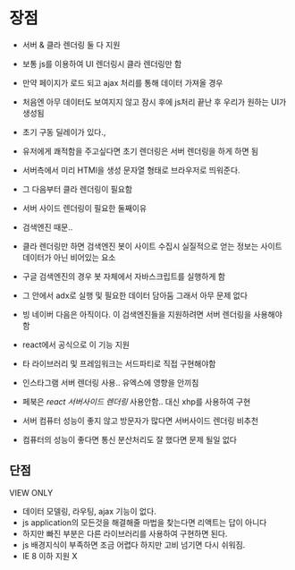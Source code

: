 # 장점
- 서버 & 클라 렌더링 둘 다 지원
- 보통 js를 이용하여 UI 렌더링시 클라 렌더링만 함
- 만약 페이지가 로드 되고 ajax 처리를 통해 데이터 가져올 경우
- 처음엔 아무 데이터도 보여지지 않고 잠시 후에 js처리 끝난 후 우리가 원하는 UI가 생성됨
- 초기 구동 딜레이가 있다.,
- 유저에게 쾌적함을 주고싶다면 초기 렌더링은 서버 렌더링을 하게 하면 됨
- 서버측에서 미리 HTMl을 생성 문자열 형태로 브라우저로 띄워준다.
- 그 다음부터 클라 렌더링이 필요함

- 서버 사이드 렌더링이 필요한 둘째이유
- 검색엔진 때문..
- 클라 렌더링만 하면 검색엔진 봇이 사이트 수집시 실질적으로 얻는 정보는 사이트 데이터가 아닌 비어있는 요소

- 구글 검색엔진의 경우 봇 자체에서 자바스크립트를 실행하게 함
- 그 안에서 adx로 실행 및 필요한 데이터 담아둠 그래서 아무 문제 없다

- 빙 네이버 다음은 아직이다. 이 검색엔진들을 지원하려면 서버 렌더링을 사용해야 함
- react에서 공식으로 이 기능 지원
- 타 라이브러리 및 프레임워크는 서드파티로 직접 구현해야함

- 인스타그램 서버 렌더링 사용.. 유엑스에 영향을 안끼침
- 페북은 *react 서버사이드 렌더링* 사용안함.. 대신 xhp를 사용하여 구현

- 서버 컴퓨터 성능이 좋지 않고 방문자가 많다면 서버사이드 렌더링 비추천
- 컴퓨터의 성능이 좋다면 통신 분산처리도 잘 했다면 문제 될일 없다

## 단점
VIEW ONLY
- 데이터 모델링, 라우팅, ajax 기능이 없다.
- js application의 모든것을 해결해줄 마법을 찾는다면 리액트는 답이 아니다
- 하지만 빠진 부분은 다른 라이브러리를 사용하여 구현하면 된다.
- js 배경지식이 부족하면 조금 어렵다 하지만 고비 넘기면 다시 쉬워짐.
- IE 8 이하 지원 X
